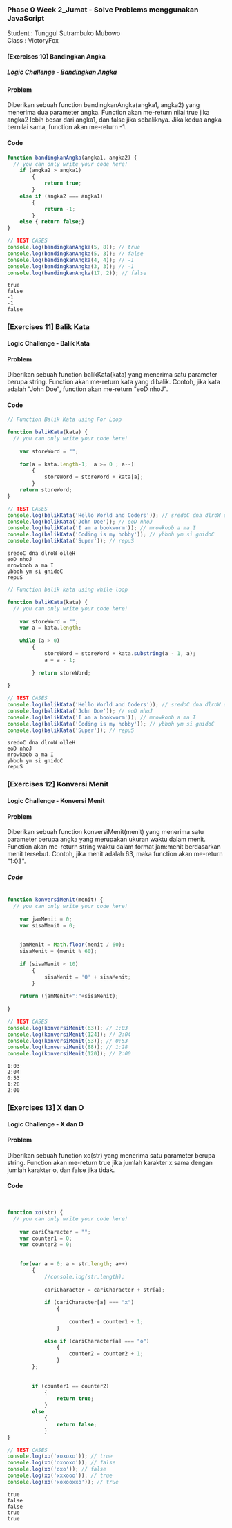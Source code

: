 
### Phase 0 Week 2_Jumat - Solve Problems menggunakan JavaScript


Student : Tunggul Sutrambuko Mubowo  
Class : VictoryFox

#### [Exercises 10] Bandingkan Angka
##### Logic Challenge - Bandingkan Angka

#### Problem

Diberikan sebuah function bandingkanAngka(angka1, angka2) yang menerima dua parameter angka. Function akan me-return nilai true jika angka2 lebih besar dari angka1, dan false jika sebaliknya. Jika kedua angka bernilai sama, function akan me-return -1.

#### Code


```javascript
function bandingkanAngka(angka1, angka2) {
  // you can only write your code here!
    if (angka2 > angka1)
        {
            return true;
        }
    else if (angka2 === angka1)
        {
            return -1;
        }
    else { return false;}
}

// TEST CASES
console.log(bandingkanAngka(5, 8)); // true
console.log(bandingkanAngka(5, 3)); // false
console.log(bandingkanAngka(4, 4)); // -1
console.log(bandingkanAngka(3, 3)); // -1
console.log(bandingkanAngka(17, 2)); // false
```

    true
    false
    -1
    -1
    false


### [Exercises 11] Balik Kata  
#### Logic Challenge - Balik Kata

#### Problem  

Diberikan sebuah function balikKata(kata) yang menerima satu parameter berupa string. Function akan me-return kata yang dibalik. Contoh, jika kata adalah "John Doe", function akan me-return "eoD nhoJ".

#### Code


```javascript
// Function Balik Kata using For Loop

function balikKata(kata) {
  // you can only write your code here!
    
    var storeWord = "";
           
    for(a = kata.length-1;  a >= 0 ; a--)
        {
            storeWord = storeWord + kata[a];
        }
    return storeWord;
}

// TEST CASES
console.log(balikKata('Hello World and Coders')); // sredoC dna dlroW olleH
console.log(balikKata('John Doe')); // eoD nhoJ
console.log(balikKata('I am a bookworm')); // mrowkoob a ma I
console.log(balikKata('Coding is my hobby')); // ybboh ym si gnidoC
console.log(balikKata('Super')); // repuS
```

    sredoC dna dlroW olleH
    eoD nhoJ
    mrowkoob a ma I
    ybboh ym si gnidoC
    repuS



```javascript
// Function balik kata using while loop

function balikKata(kata) {
  // you can only write your code here!
    
    var storeWord = "";
    var a = kata.length;
           
    while (a > 0)
        {
            storeWord = storeWord + kata.substring(a - 1, a);
            a = a - 1;
            
        } return storeWord;
    
} 

// TEST CASES
console.log(balikKata('Hello World and Coders')); // sredoC dna dlroW olleH
console.log(balikKata('John Doe')); // eoD nhoJ
console.log(balikKata('I am a bookworm')); // mrowkoob a ma I
console.log(balikKata('Coding is my hobby')); // ybboh ym si gnidoC
console.log(balikKata('Super')); // repuS
```

    sredoC dna dlroW olleH
    eoD nhoJ
    mrowkoob a ma I
    ybboh ym si gnidoC
    repuS


### [Exercises 12] Konversi Menit  

#### Logic Challenge - Konversi Menit

#### Problem  

Diberikan sebuah function konversiMenit(menit) yang menerima satu parameter berupa angka yang merupakan ukuran waktu dalam menit. Function akan me-return string waktu dalam format jam:menit berdasarkan menit tersebut. Contoh, jika menit adalah 63, maka function akan me-return "1:03".

##### Code


```javascript

function konversiMenit(menit) {
  // you can only write your code here!
    
    var jamMenit = 0;
    var sisaMenit = 0;
    
     
    jamMenit = Math.floor(menit / 60);
    sisaMenit = (menit % 60);
    
    if (sisaMenit < 10)
        {
            sisaMenit = '0' + sisaMenit;
        }
    
    return (jamMenit+":"+sisaMenit);
    
}

// TEST CASES
console.log(konversiMenit(63)); // 1:03
console.log(konversiMenit(124)); // 2:04
console.log(konversiMenit(53)); // 0:53
console.log(konversiMenit(88)); // 1:28
console.log(konversiMenit(120)); // 2:00
```

    1:03
    2:04
    0:53
    1:28
    2:00


### [Exercises 13] X dan O  

#### Logic Challenge - X dan O

#### Problem  

Diberikan sebuah function xo(str) yang menerima satu parameter berupa string. Function akan me-return true jika jumlah karakter x sama dengan jumlah karakter o, dan false jika tidak.

#### Code


```javascript


function xo(str) {
  // you can only write your code here!
        
    var cariCharacter = "";
    var counter1 = 0;
    var counter2 = 0;
    
      
    for(var a = 0; a < str.length; a++)
        {
            //console.log(str.length);
            
            cariCharacter = cariCharacter + str[a];
            
            if (cariCharacter[a] === "x") 
                {
                   
                    counter1 = counter1 + 1;
                }
                
            else if (cariCharacter[a] === "o")
                {
                    counter2 = counter2 + 1;
                }
        };
    
           
        if (counter1 == counter2)
            {
                return true;
            }
        else 
            {
                return false;
            }
}

// TEST CASES
console.log(xo('xoxoxo')); // true
console.log(xo('oxooxo')); // false
console.log(xo('oxo')); // false
console.log(xo('xxxooo')); // true
console.log(xo('xoxooxxo')); // true
```

    true
    false
    false
    true
    true


